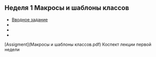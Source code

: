 ## Неделя 1 Макросы и шаблоны классов

* [Вводное задание](01_Practice_Programming_Assignment/README.md)
*
*
*

[Assigment](Макросы и шаблоны классов.pdf) Коспект лекции первой недели

